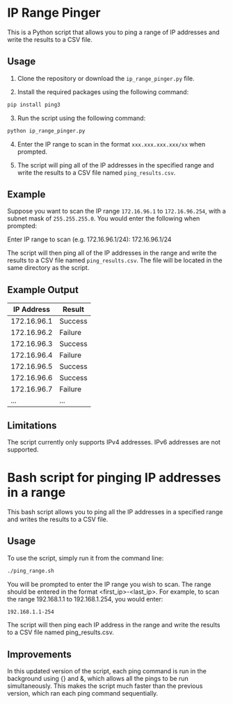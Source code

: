 # IP Range Pinger

This is a Python script that allows you to ping a range of IP addresses and write the results to a CSV file.

## Usage

1. Clone the repository or download the `ip_range_pinger.py` file.

2. Install the required packages using the following command:

```bash
pip install ping3
```

3. Run the script using the following command:

```bash
python ip_range_pinger.py
```

4. Enter the IP range to scan in the format `xxx.xxx.xxx.xxx/xx` when prompted.

5. The script will ping all of the IP addresses in the specified range and write the results to a CSV file named `ping_results.csv`.

## Example

Suppose you want to scan the IP range `172.16.96.1` to `172.16.96.254`, with a subnet mask of `255.255.255.0`. You would enter the following when prompted:

Enter IP range to scan (e.g. 172.16.96.1/24): 172.16.96.1/24

The script will then ping all of the IP addresses in the range and write the results to a CSV file named `ping_results.csv`. The file will be located in the same directory as the script.

## Example Output

| IP Address   | Result   |
|--------------|----------|
| 172.16.96.1   | Success  |
| 172.16.96.2   | Failure  |
| 172.16.96.3   | Success  |
| 172.16.96.4   | Failure  |
| 172.16.96.5   | Success  |
| 172.16.96.6   | Success  |
| 172.16.96.7   | Failure  |
| ...          | ...      |

## Limitations

The script currently only supports IPv4 addresses. IPv6 addresses are not supported.


# Bash script for pinging IP addresses in a range
This bash script allows you to ping all the IP addresses in a specified range and writes the results to a CSV file.

## Usage

To use the script, simply run it from the command line:

```bash
./ping_range.sh
```
You will be prompted to enter the IP range you wish to scan. The range should be entered in the format <first_ip>-<last_ip>. For example, to scan the range 192.168.1.1 to 192.168.1.254, you would enter:
```bash
192.168.1.1-254
```
The script will then ping each IP address in the range and write the results to a CSV file named ping_results.csv.

## Improvements

In this updated version of the script, each ping command is run in the background using {} and &, which allows all the pings to be run simultaneously. This makes the script much faster than the previous version, which ran each ping command sequentially.


